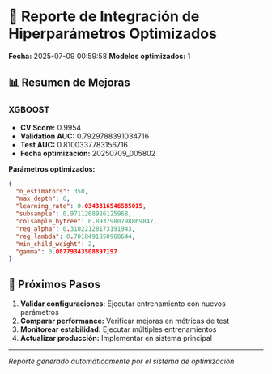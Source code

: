 # 🔧 Reporte de Integración de Hiperparámetros Optimizados

**Fecha:** 2025-07-09 00:59:58
**Modelos optimizados:** 1

## 📊 Resumen de Mejoras

### XGBOOST
- **CV Score:** 0.9954
- **Validation AUC:** 0.7929788391034716
- **Test AUC:** 0.8100337783156716
- **Fecha optimización:** 20250709_005802

**Parámetros optimizados:**
```json
{
  "n_estimators": 350,
  "max_depth": 6,
  "learning_rate": 0.0343816546585015,
  "subsample": 0.9711268926125968,
  "colsample_bytree": 0.8937980798869847,
  "reg_alpha": 0.31022128173191943,
  "reg_lambda": 0.7018491850968644,
  "min_child_weight": 2,
  "gamma": 0.08779343508897197
}
```


## 🚀 Próximos Pasos

1. **Validar configuraciones:** Ejecutar entrenamiento con nuevos parámetros
2. **Comparar performance:** Verificar mejoras en métricas de test
3. **Monitorear estabilidad:** Ejecutar múltiples entrenamientos
4. **Actualizar producción:** Implementar en sistema principal

---
*Reporte generado automáticamente por el sistema de optimización*
